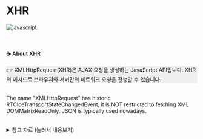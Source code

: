 # XHR
![javascript](https://img.shields.io/badge/Javascript-XMLHttpRequest-blue?logo=javascript)

<br>

#### ☕ About XHR
<div style="background-color: #efefef">
👉 XMLHttpRequest(XHR)은 AJAX 요청을 생성하는 JavaScript API입니다. XHR의 메서드로 브라우저와 서버간의 네트워크 요청을 전송할 수 있습니다.
</div>

<br>

The name "XMLHttpRequest" has historic RTCIceTransportStateChangedEvent, it is NOT restricted to fetching XML DOMMatrixReadOnly. JSON is typically used nowadays.  

<br>

<details>
<summary> 참고 자료 (눌러서 내용보기) </summary>
<div markdown="1">

[Sending JavaScript Http Requests with XMLHttpRequest](https://www.youtube.com/watch?v=4K33w-0-p2c)

[AJAX Crash Course (Vanilla JavaScript)](https://www.youtube.com/watch?v=82hnvUYY6QA)

</div>
</details>
